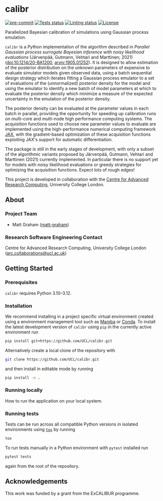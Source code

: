# calibr

[![pre-commit](https://img.shields.io/badge/pre--commit-enabled-brightgreen?logo=pre-commit&logoColor=white)](https://github.com/pre-commit/pre-commit)
[![Tests status][tests-badge]][tests-link]
[![Linting status][linting-badge]][linting-link]
[![License][license-badge]](./LICENSE.md)

<!--
[![PyPI version][pypi-version]][pypi-link]
[![Conda-Forge][conda-badge]][conda-link]
[![PyPI platforms][pypi-platforms]][pypi-link]
-->

<!-- prettier-ignore-start -->
[tests-badge]:              https://github.com/UCL/calibr/actions/workflows/tests.yml/badge.svg
[tests-link]:               https://github.com/UCL/calibr/actions/workflows/tests.yml
[linting-badge]:            https://github.com/UCL/calibr/actions/workflows/linting.yml/badge.svg
[linting-link]:             https://github.com/UCL/calibr/actions/workflows/linting.yml
[conda-badge]:              https://img.shields.io/conda/vn/conda-forge/calibr
[conda-link]:               https://github.com/conda-forge/calibr-feedstock
[pypi-link]:                https://pypi.org/project/calibr/
[pypi-platforms]:           https://img.shields.io/pypi/pyversions/calibr
[pypi-version]:             https://img.shields.io/pypi/v/calibr
[license-badge]:            https://img.shields.io/badge/License-MIT-yellow.svg
<!-- prettier-ignore-end -->

Parallelized Bayesian calibration of simulations using Gaussian process emulation.

`calibr` is a Python implementation of the algorithm described in _Parallel Gaussian
process surrogate Bayesian inference with noisy likelihood evaluations_ (Järvenpää,
Gutmann, Vehtari and Marttinen; 2021)
([doi:10.1214/20-BA1200](https://doi.org/10.1214/20-BA1200),
[arxiv:1905.01252](https://arxiv.org/abs/1905.01252)). It is designed to allow
estimation of the posterior distribution on the unknown parameters of expensive to
evaluate simulator models given observed data, using a batch sequential design strategy
which iterates fitting a Gaussian process emulator to a set of evaluations of the
(unnormalized) posterior density for the model and using the emulator to identify a new
batch of model parameters at which to evaluate the posterior density which minimize a
measure of the expected uncertainty in the emulation of the posterior density.

The posterior density can be evaluated at the parameter values in each batch in
parallel, providing the opportunity for speeding up calibration runs on multi-core and
multi-node high performance computing systems. The acquisition functions used to choose
new parameter values to evaluate are implemented using the high-performance numerical
computing framework [JAX](https://jax.readthedocs.io/en/latest/), with the
gradient-based optimization of these acquisition functions exploiting JAX's support for
automatic differentiation.

The package is still in the early stages of development, with only a subset of the
algorithmic variants proposed by Järvenpää, Gutmann, Vehtari and Marttinen (2021)
currently implemented. In particular there is no support yet for models with noisy
likelihood evaluations or greedy strategies for optimizing the acquisition functions.
Expect lots of rough edges!

This project is developed in collaboration with the [Centre for Advanced Research Computing](https://ucl.ac.uk/arc), University College London.

## About

### Project Team

- Matt Graham ([matt-graham](https://github.com/matt-graham))

### Research Software Engineering Contact

Centre for Advanced Research Computing, University College London
([arc.collaborations@ucl.ac.uk](mailto:arc.collaborations@ucl.ac.uk))

## Getting Started

### Prerequisites

`calibr` requires Python 3.10&ndash;3.12.

### Installation

We recommend installing in a project specific virtual environment created using a environment management tool such as [Mamba](https://mamba.readthedocs.io/en/latest/user_guide/mamba.html) or [Conda](https://conda.io/projects/conda/en/latest/). To install the latest development version of `calibr` using `pip` in the currently active environment run

```sh
pip install git+https://github.com/UCL/calibr.git
```

Alternatively create a local clone of the repository with

```sh
git clone https://github.com/UCL/calibr.git
```

and then install in editable mode by running

```sh
pip install -e .
```

### Running locally

How to run the application on your local system.

### Running tests

Tests can be run across all compatible Python versions in isolated environments using
[`tox`](https://tox.wiki/en/latest/) by running

```sh
tox
```

To run tests manually in a Python environment with `pytest` installed run

```sh
pytest tests
```

again from the root of the repository.

## Acknowledgements

This work was funded by a grant from the ExCALIBUR programme.
